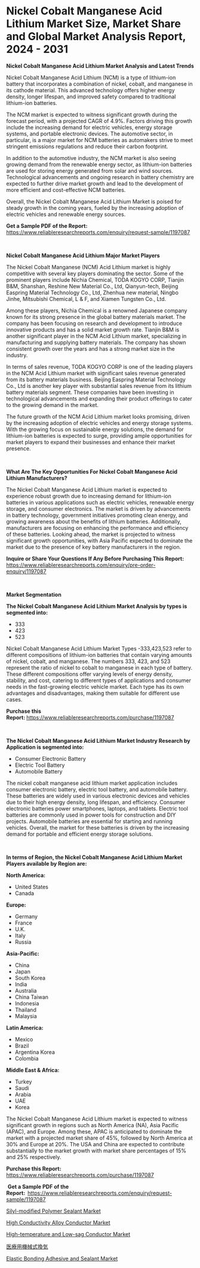 <p><h1>Nickel Cobalt Manganese Acid Lithium Market Size, Market Share and Global Market Analysis Report, 2024 - 2031</h1></p><p><strong>Nickel Cobalt Manganese Acid Lithium Market Analysis and Latest Trends</strong></p>
<p><p>Nickel Cobalt Manganese Acid Lithium (NCM) is a type of lithium-ion battery that incorporates a combination of nickel, cobalt, and manganese in its cathode material. This advanced technology offers higher energy density, longer lifespan, and improved safety compared to traditional lithium-ion batteries.</p><p>The NCM market is expected to witness significant growth during the forecast period, with a projected CAGR of 4.9%. Factors driving this growth include the increasing demand for electric vehicles, energy storage systems, and portable electronic devices. The automotive sector, in particular, is a major market for NCM batteries as automakers strive to meet stringent emissions regulations and reduce their carbon footprint.</p><p>In addition to the automotive industry, the NCM market is also seeing growing demand from the renewable energy sector, as lithium-ion batteries are used for storing energy generated from solar and wind sources. Technological advancements and ongoing research in battery chemistry are expected to further drive market growth and lead to the development of more efficient and cost-effective NCM batteries.</p><p>Overall, the Nickel Cobalt Manganese Acid Lithium Market is poised for steady growth in the coming years, fueled by the increasing adoption of electric vehicles and renewable energy sources.</p></p>
<p><strong>Get a Sample PDF of the Report:&nbsp;</strong> <a href="https://www.reliableresearchreports.com/enquiry/request-sample/1197087">https://www.reliableresearchreports.com/enquiry/request-sample/1197087</a></p>
<p>&nbsp;</p>
<p><strong>Nickel Cobalt Manganese Acid Lithium Major Market Players</strong></p>
<p><p>The Nickel Cobalt Manganese (NCM) Acid Lithium market is highly competitive with several key players dominating the sector. Some of the prominent players include Nichia Chemical, TODA KOGYO CORP, Tianjin B&M, Shanshan, Reshine New Material Co., Ltd, Qianyun-tech, Beijing Easpring Material Technology Co., Ltd, Zhenhua new material, Ningbo Jinhe, Mitsubishi Chemical, L & F, and Xiamen Tungsten Co., Ltd.</p><p>Among these players, Nichia Chemical is a renowned Japanese company known for its strong presence in the global battery materials market. The company has been focusing on research and development to introduce innovative products and has a solid market growth rate. Tianjin B&M is another significant player in the NCM Acid Lithium market, specializing in manufacturing and supplying battery materials. The company has shown consistent growth over the years and has a strong market size in the industry.</p><p>In terms of sales revenue, TODA KOGYO CORP is one of the leading players in the NCM Acid Lithium market with significant sales revenue generated from its battery materials business. Beijing Easpring Material Technology Co., Ltd is another key player with substantial sales revenue from its lithium battery materials segment. These companies have been investing in technological advancements and expanding their product offerings to cater to the growing demand in the market.</p><p>The future growth of the NCM Acid Lithium market looks promising, driven by the increasing adoption of electric vehicles and energy storage systems. With the growing focus on sustainable energy solutions, the demand for lithium-ion batteries is expected to surge, providing ample opportunities for market players to expand their businesses and enhance their market presence.</p></p>
<p>&nbsp;</p>
<p><strong>What Are The Key Opportunities For Nickel Cobalt Manganese Acid Lithium Manufacturers?</strong></p>
<p><p>The Nickel Cobalt Manganese Acid Lithium market is expected to experience robust growth due to increasing demand for lithium-ion batteries in various applications such as electric vehicles, renewable energy storage, and consumer electronics. The market is driven by advancements in battery technology, government initiatives promoting clean energy, and growing awareness about the benefits of lithium batteries. Additionally, manufacturers are focusing on enhancing the performance and efficiency of these batteries. Looking ahead, the market is projected to witness significant growth opportunities, with Asia Pacific expected to dominate the market due to the presence of key battery manufacturers in the region.</p></p>
<p><strong>Inquire or Share Your Questions If Any Before Purchasing This Report:</strong> <a href="https://www.reliableresearchreports.com/enquiry/pre-order-enquiry/1197087">https://www.reliableresearchreports.com/enquiry/pre-order-enquiry/1197087</a></p>
<p>&nbsp;</p>
<p><strong>Market Segmentation</strong></p>
<p><strong>The Nickel Cobalt Manganese Acid Lithium Market Analysis by types is segmented into:</strong></p>
<p><ul><li>333</li><li>423</li><li>523</li></ul></p>
<p><p>Nickel Cobalt Manganese Acid Lithium Market Types -333,423,523 refer to different compositions of lithium-ion batteries that contain varying amounts of nickel, cobalt, and manganese. The numbers 333, 423, and 523 represent the ratio of nickel to cobalt to manganese in each type of battery. These different compositions offer varying levels of energy density, stability, and cost, catering to different types of applications and consumer needs in the fast-growing electric vehicle market. Each type has its own advantages and disadvantages, making them suitable for different use cases.</p></p>
<p><strong>Purchase this Report:&nbsp;</strong><a href="https://www.reliableresearchreports.com/purchase/1197087">https://www.reliableresearchreports.com/purchase/1197087</a></p>
<p>&nbsp;</p>
<p><strong>The Nickel Cobalt Manganese Acid Lithium Market Industry Research by Application is segmented into:</strong></p>
<p><ul><li>Consumer Electronic Battery</li><li>Electric Tool Battery</li><li>Automobile Battery</li></ul></p>
<p><p>The nickel cobalt manganese acid lithium market application includes consumer electronic battery, electric tool battery, and automobile battery. These batteries are widely used in various electronic devices and vehicles due to their high energy density, long lifespan, and efficiency. Consumer electronic batteries power smartphones, laptops, and tablets. Electric tool batteries are commonly used in power tools for construction and DIY projects. Automobile batteries are essential for starting and running vehicles. Overall, the market for these batteries is driven by the increasing demand for portable and efficient energy storage solutions.</p></p>
<p>&nbsp;</p>
<p><strong>In terms of Region, the Nickel Cobalt Manganese Acid Lithium Market Players available by Region are:</strong></p>
<p>
    <p> <strong> North America: </strong>
        <ul>
            <li>United States</li>
            <li>Canada</li>
        </ul>
        </p> 
    <p> <strong> Europe: </strong>
        <ul>
            <li>Germany</li>
            <li>France</li>
            <li>U.K.</li>
            <li>Italy</li>
            <li>Russia</li>
        </ul>
        </p> 
    <p> <strong> Asia-Pacific: </strong>
        <ul>
            <li>China</li>
            <li>Japan</li>
            <li>South Korea</li>
            <li>India</li>
            <li>Australia</li>
            <li>China Taiwan</li>
            <li>Indonesia</li>
            <li>Thailand</li>
            <li>Malaysia</li>
        </ul>
        </p> 
    <p> <strong> Latin America: </strong>
        <ul>
            <li>Mexico</li>
            <li>Brazil</li>
            <li>Argentina Korea</li>
            <li>Colombia</li>
        </ul>
        </p> 
    <p> <strong> Middle East & Africa: </strong>
        <ul>
            <li>Turkey</li>
            <li>Saudi</li>
            <li>Arabia</li>
            <li>UAE</li>
            <li>Korea</li>
        </ul>
    </p>
    </p>
<p><p>The Nickel Cobalt Manganese Acid Lithium market is expected to witness significant growth in regions such as North America (NA), Asia Pacific (APAC), and Europe. Among these, APAC is anticipated to dominate the market with a projected market share of 45%, followed by North America at 30% and Europe at 20%. The USA and China are expected to contribute substantially to the market growth with market share percentages of 15% and 25% respectively.</p></p>
<p><strong>Purchase this Report: </strong><a href="https://www.reliableresearchreports.com/purchase/1197087">https://www.reliableresearchreports.com/purchase/1197087</a></p>
<p>&nbsp;<strong>Get a Sample PDF of the Report:&nbsp;&nbsp;</strong><a href="https://www.reliableresearchreports.com/enquiry/request-sample/1197087">https://www.reliableresearchreports.com/enquiry/request-sample/1197087</a></p>
<p><strong></strong></p>
<p><p><a href="https://issuu.com/reportprime-2/docs/silyl-modified-polymer-sealant-market-size-2030.pp">Silyl-modified Polymer Sealant Market</a></p><p><a href="https://github.com/jerrycopelandthomaswsqd8q/Market-Research-Report-List-1/blob/main/high-conductivity-alloy-conductor-market.md">High Conductivity Alloy Conductor Market</a></p><p><a href="https://github.com/brenzgnarento/Market-Research-Report-List-1/blob/main/high-temperature-and-low-sag-conductor-market.md">High-temperature and Low-sag Conductor Market</a></p><p><a href="https://github.com/jkjreqjscoxx7/Market-Research-Report-List-1/blob/main/65744291368.md">医療用機械式換気</a></p><p><a href="https://issuu.com/reportprime-2/docs/elastic-bonding-adhesive-and-sealant-market-size-2">Elastic Bonding Adhesive and Sealant Market</a></p></p>